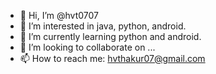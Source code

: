 - 👋 Hi, I’m @hvt0707
- 👀 I’m interested in java, python, android.
- 🌱 I’m currently learning python and android.
- 💞️ I’m looking to collaborate on ...
- 📫 How to reach me: hvthakur07@gmail.com

<!---
hvt0707/hvt0707 is a ✨ special ✨ repository because its `README.md` (this file) appears on your GitHub profile.
You can click the Preview link to take a look at your changes.
--->
